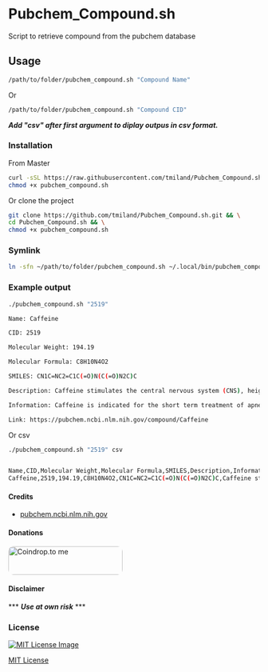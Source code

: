 # Pubchem_Compound.sh
 Script to retrieve compound from the pubchem database

## Usage
```bash
/path/to/folder/pubchem_compound.sh "Compound Name"
```
Or
```bash
/path/to/folder/pubchem_compound.sh "Compound CID"
```

***Add "csv" after first argument to diplay outpus in csv format.***

### Installation

From Master
  ```bash
  curl -sSL https://raw.githubusercontent.com/tmiland/Pubchem_Compound.sh/refs/heads/main/pubchem_compound.sh > pubchem_compound.sh && \
  chmod +x pubchem_compound.sh
  ```

Or clone the project

```bash
git clone https://github.com/tmiland/Pubchem_Compound.sh.git && \
cd Pubchem_Compound.sh && \
chmod +x pubchem_compound.sh
```

### Symlink
```bash
ln -sfn ~/path/to/folder/pubchem_compound.sh ~/.local/bin/pubchem_compound
```

### Example output
```bash
./pubchem_compound.sh "2519"
```
```bash
Name: Caffeine

CID: 2519

Molecular Weight: 194.19

Molecular Formula: C8H10N4O2

SMILES: CN1C=NC2=C1C(=O)N(C(=O)N2C)C

Description: Caffeine stimulates the central nervous system (CNS), heightening alertness, and sometimes causing restlessness and agitation. It relaxes smooth muscle, stimulates the contraction of cardiac muscle, and enhances athletic performance. Caffeine promotes gastric acid secretion and increases gastrointestinal motility. It is often combined in products with analgesics and ergot alkaloids, relieving the symptoms of migraine and other types of headaches. Finally, caffeine acts as a mild diuretic.

Information: Caffeine is indicated for the short term treatment of apnea of prematurity in infants and off label for the prevention and treatment of bronchopulmonary dysplasia caused by premature birth. In addition, it is indicated in combination with sodium benzoate to treat respiratory depression resulting from an overdose with CNS depressant drugs. Caffeine has a broad range of over the counter uses, and is found in energy supplements, athletic enhancement products, pain relief products, as well as cosmetic products.

Link: https://pubchem.ncbi.nlm.nih.gov/compound/Caffeine
```
Or csv
```bash
./pubchem_compound.sh "2519" csv
```
```bash

Name,CID,Molecular Weight,Molecular Formula,SMILES,Description,Information,Link
Caffeine,2519,194.19,C8H10N4O2,CN1C=NC2=C1C(=O)N(C(=O)N2C)C,Caffeine stimulates the central nervous system (CNS), heightening alertness, and sometimes causing restlessness and agitation. It relaxes smooth muscle, stimulates the contraction of cardiac muscle, and enhances athletic performance. Caffeine promotes gastric acid secretion and increases gastrointestinal motility. It is often combined in products with analgesics and ergot alkaloids, relieving the symptoms of migraine and other types of headaches. Finally, caffeine acts as a mild diuretic.,Caffeine is indicated for the short term treatment of apnea of prematurity in infants and off label for the prevention and treatment of bronchopulmonary dysplasia caused by premature birth. In addition, it is indicated in combination with sodium benzoate to treat respiratory depression resulting from an overdose with CNS depressant drugs. Caffeine has a broad range of over the counter uses, and is found in energy supplements, athletic enhancement products, pain relief products, as well as cosmetic products.,https://pubchem.ncbi.nlm.nih.gov/compound/Caffeine
```

#### Credits

- [pubchem.ncbi.nlm.nih.gov](https://pubchem.ncbi.nlm.nih.gov)

#### Donations
<a href="https://coindrop.to/tmiland" target="_blank"><img src="https://coindrop.to/embed-button.png" style="border-radius: 10px; height: 57px !important;width: 229px !important;" alt="Coindrop.to me"></img></a>

#### Disclaimer 

*** ***Use at own risk*** ***

### License

[![MIT License Image](https://upload.wikimedia.org/wikipedia/commons/thumb/0/0c/MIT_logo.svg/220px-MIT_logo.svg.png)](https://github.com/tmiland/Pubchem_Compound.sh/blob/main/LICENSE)

[MIT License](https://github.com/tmiland/Pubchem_Compound.sh/blob/main/LICENSE)
